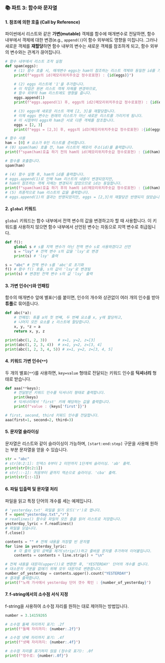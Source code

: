 ### 📚 파트 3: 함수와 문자열

#### **1. 참조에 의한 호출 (Call by Reference)**

파이썬에서 리스트와 같은 **가변(mutable)** 객체를 함수에 매개변수로 전달하면, 함수 내부에서 객체에 대한 변경(e.g., `append()`)이 함수 외부에도 영향을 미칩니다. 그러나 새로운 객체를 **재할당**하면 함수 내부의 변수는 새로운 객체를 참조하게 되고, 함수 외부의 변수와는 관계가 끊어집니다.

```python
# 함수 내부에서 리스트 조작 실험
def spam(eggs):
    # (1) 함수 호출 시, 매개변수 eggs는 ham이 참조하는 리스트 객체와 동일한 id를 가집니다.
    print(f"eggs의 id(메모리위치주솟값 정수로표현) : {id(eggs)}")

    # (2) eggs 리스트에 '1'을 추가합니다.
    # 이 작업은 원본 리스트 객체 자체를 변경하므로,
    # 함수 외부의 ham 리스트에도 영향을 줍니다.
    eggs.append(1)
    print(f"eggs.append(1) 후, eggs의 id2(메모리위치주솟값 정수로표현) : {id(eggs)}")

    # (3) eggs에 새로운 리스트 객체 [2, 3]을 재할당합니다.
    # 이제 eggs 변수는 원래의 리스트가 아닌 새로운 리스트를 가리키게 됩니다.
    # 이 시점부터 eggs와 ham은 서로 다른 객체를 참조합니다.
    eggs = [2, 3]
    print(f"eggs = [2,3] 후, eggs의 id3(메모리위치주솟값 정수로표현) :{id(eggs)}")

# 함수 사용
ham = [0] # 요소가 0인 리스트를 준비합니다.
# (0) spam(ham) 호출 전, ham 리스트의 메모리 주소(id)를 출력합니다.
print(f"spam(ham)호출 하기 전의 ham의 id(메모리위치주솟값 정수로표현) : {id(ham)}")

# 함수를 호출합니다.
spam(ham)

# (4) 함수 실행 후, ham의 id를 출력합니다.
# eggs.append(1)로 인해 ham 리스트의 내용이 변경되었지만,
# ham이 참조하는 객체 자체는 변경되지 않았으므로 id는 동일합니다.
print(f"spam(ham)호출 하기 후의 ham의 id(메모리위치주솟값 정수로표현) : {id(ham)}")
# (5) 최종적으로 ham 리스트의 값을 출력합니다.
# eggs.append(1)의 결과는 반영되었지만, eggs = [2,3]의 재할당은 반영되지 않았습니다.
```

#### **2. `global` 키워드**

`global` 키워드는 함수 내부에서 전역 변수의 값을 변경하고자 할 때 사용합니다. 이 키워드를 사용하지 않으면 함수 내부에서 선언된 변수는 자동으로 지역 변수로 취급됩니다.

```python
def f():
    global s # s를 지역 변수가 아닌 전역 변수 s로 사용하겠다고 선언
    s = "lsy" # 전역 변수 s의 값을 'lsy'로 변경
    print(s) # 'lsy' 출력

s = "abc" # 전역 변수 s를 'abc'로 초기화
f() # 함수 f() 호출, s의 값이 'lsy'로 변경됨
print(s) # 변경된 전역 변수 s의 값 'lsy' 출력
```

#### **3. 가변 인수(`*`)와 언패킹**

함수의 매개변수 앞에 별표(`*`)를 붙이면, 인수의 개수와 상관없이 여러 개의 인수를 받아 **튜플**로 묶어줍니다.

```python
def abc(*a):
    # 언패킹: 튜플 a의 첫 번째, 두 번째 요소를 x, y에 할당하고,
    # 나머지 모든 요소를 z 리스트에 할당합니다.
    x, y, *z = a
    return x, y, z

print(abc(1, 2, 3))     # x=1, y=2, z=[3]
print(abc(1, 2, 3, 4))  # x=1, y=2, z=[3, 4]
print(abc(1, 2, 3, 4, 5)) # x=1, y=2, z=[3, 4, 5]
```

#### **4. 키워드 가변 인수(`**`)**

두 개의 별표(`**`)를 사용하면, `key=value` 형태로 전달되는 키워드 인수를 **딕셔너리** 형태로 받습니다.

```python
def aaa(**keys):
    # 전달받은 키워드 인수를 딕셔너리 형태로 출력합니다.
    print(keys)
    # 딕셔너리에서 'first' 키에 해당하는 값을 출력합니다.
    print(f"value : {keys['first']}")

# first, second, third 키워드 인수를 전달합니다.
aaa(first=1, second=2, third=3)
```

#### **5. 문자열 슬라이싱**

문자열은 리스트와 같이 슬라이싱이 가능하며, `[start:end:step]` 구문을 사용해 원하는 부분 문자열을 얻을 수 있습니다.

```python
str = "abc"
# str[0:2:1]: 인덱스 0부터 2 미만까지 1단계씩 슬라이싱. 'ab' 출력.
print(str[0:2:1])
# str[::-1]: 처음부터 끝까지 역순으로 슬라이싱. 'cba' 출력.
print(str[::-1])
```

#### **6. 파일 입출력 및 문자열 처리**

파일을 읽고 특정 단어의 개수를 세는 예제입니다.

```python
# 'yesterday.txt' 파일을 읽기 모드('r')로 엽니다.
f = open("yesterday.txt","r")
# readlines() 함수로 파일의 모든 줄을 읽어 리스트로 저장합니다.
yesterday_lyric = f.readlines()
# 파일을 닫습니다.
f.close()

contents = "" # 전체 내용을 저장할 빈 문자열
for line in yesterday_lyric:
    # 각 줄의 앞뒤 공백을 제거(strip())하고 줄바꿈 문자를 추가하여 이어붙입니다.
    contents = contents + line.strip() + "\n"

# 전체 내용을 대문자(upper())로 변환한 후, 'YESTERDAY' 단어의 개수를 셉니다.
# 대소문자 구분을 없애기 위해 모두 대문자로 변환합니다.
number_of_yesterday = contents.upper().count("YESTERDAY")
# 결과를 출력합니다.
print(f"노래 가사에서 yesterday 단어 갯수 확인 : {number_of_yesterday}")
```

#### **7. f-string에서의 소수점 서식 지정**

f-string을 사용하여 소수점 자리를 원하는 대로 제어하는 방법입니다.

```python
number = 3.14159265

# 소수점 둘째 자리까지 표기: .2f
print(f"둘째 자리까지: {number:.2f}")

# 소수점 넷째 자리까지 표기: .4f
print(f"넷째 자리까지: {number:.4f}")

# 소수점 자리를 표기하지 않음 (정수로 표기): .0f
print(f"정수로: {number:.0f}")
```
